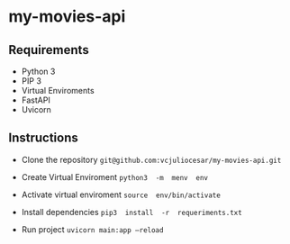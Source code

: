 # my-movies-api
## Requirements
-   Python 3
-   PIP 3
-  Virtual Enviroments
-  FastAPI
-  Uvicorn

## Instructions

  - Clone the repository
```git@github.com:vcjuliocesar/my-movies-api.git```

 - Create Virtual Enviroment
  ```python3  -m  menv  env```
  
- Activate virtual enviroment
```source  env/bin/activate```
- Install dependencies
```pip3  install  -r  requeriments.txt```
- Run project
```uvicorn main:app —reload```